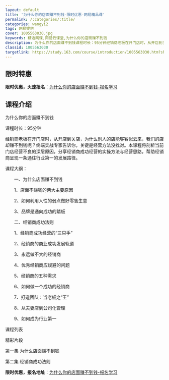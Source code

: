 ```yaml
---
layout: default
title: '为什么你的店面赚不到钱-限时优惠-网易精品课'
permalink: /:categories/:title/
categories: wangyi2
tags: 网易提供
cover: 1005563030.jpg
keywords: 精选网课,网易云课堂,为什么你的店面赚不到钱
description: 为什么你的店面赚不到钱课程时长：95分钟经销商老板在开门店时，从开店到关店，为什么别人的店能够客似云来，我们的店却赚不到
classid: 1005563030
targetlink: https://study.163.com/course/introduction/1005563030.htm?share=1&shareId=1025206652&utm_campaign=share&utm_medium=iphoneShare&utm_source=&utm_u=1025206652
---
```


## 限时特惠

**限时优惠，火速报名**：[为什么你的店面赚不到钱-报名学习](https://study.163.com/course/introduction/1005563030.htm?share=1&shareId=1025206652&utm_campaign=share&utm_medium=iphoneShare&utm_source=&utm_u=1025206652)

## 课程介绍

为什么你的店面赚不到钱

课程时长：95分钟

经销商老板在开门店时，从开店到关店，为什么别人的店能够客似云来，我们的店却赚不到钱呢？终端实战专家告诉你，关键是经营方法没找对。本课程将剖析当前门店经营不良的深层原因，分享经销商成功经营的实操方法与经营思路，帮助经销商呈现一条通往行业第一的发展路径。

课程大纲：

　　一、为什么店面赚不到钱

　　1、店面不赚钱的两大主要原因

　　2、如何利用人性的弱点做好零售生意

　　3、品牌是通向成功的踏板

　　二、经销商成功法则

　　1、经销商成功经营的“三只手”

　　2、经销商的商业成功发展轨道

　　3、永远做不大的经销商

　　4、优秀经销商应规避的问题

　　5、经销商的五种需求

　　6、如何做一个成功的经销商

　　7、打造团队：当老板之“王”

　　8、从夫妻店到公司化管理

　　9、如何成为行业第一

课程列表

精彩片段 

 第一集 为什么店面赚不到钱

 第二集 经销商成功法则

**限时优惠，报名地址**：[为什么你的店面赚不到钱-报名学习](https://study.163.com/course/introduction/1005563030.htm?share=1&shareId=1025206652&utm_campaign=share&utm_medium=iphoneShare&utm_source=&utm_u=1025206652)

